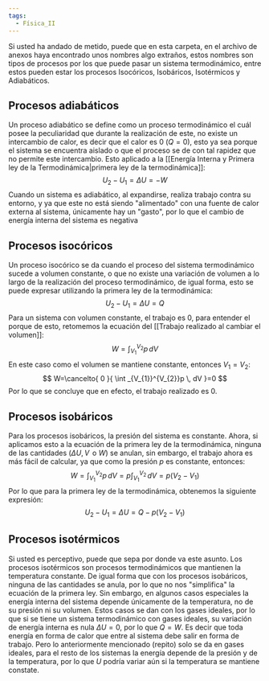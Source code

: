 ```yaml
---
tags:
  - Física_II
---
```

Si usted ha andado de metido, puede que en esta carpeta, en el archivo de anexos haya encontrado unos nombres algo extraños, estos nombres son tipos de procesos por los que puede pasar un sistema termodinámico, entre estos pueden estar los procesos Isocóricos, Isobáricos, Isotérmicos y Adiabáticos.

## Procesos adiabáticos

Un proceso adiabático se define como un proceso termodinámico el cuál posee la peculiaridad que durante la realización de este, no existe un intercambio de calor, es decir que el calor es 0 ($Q=0$), esto ya sea porque el sistema se encuentra aislado o que el proceso se de con tal rapidez que no permite este intercambio. Esto aplicado a la [[Energía Interna y Primera ley de la Termodinámica|primera ley de la termodinámica]]:
$$
U_{2}-U_{1}=\Delta U=-W
$$
Cuando un sistema es adiabático, al expandirse, realiza trabajo contra su entorno, y ya que este no está siendo "alimentado" con una fuente de calor externa al sistema, únicamente hay un "gasto", por lo que el cambio de energía interna del sistema es negativa

## Procesos isocóricos

Un proceso isocórico se da cuando el proceso del sistema termodinámico sucede a volumen constante, o que no existe una variación de volumen a lo largo de la realización del proceso termodinámico, de igual forma, esto se puede expresar utilizando la primera ley de la termodinámica:
$$
U_{2}-U_{1}=\Delta U=Q
$$
Para un sistema con volumen constante, el trabajo es 0, para entender el porque de esto, retomemos la ecuación del [[Trabajo realizado al cambiar el volumen]]:
$$
W=\int _{V_{1}}^{V_{2}}p \, dV 
$$
En este caso como el volumen se mantiene constante, entonces $V_{1}=V_{2}$:
$$
W=\cancelto{ 0 }{ \int _{V_{1}}^{V_{2}}p \, dV  }=0
$$
Por lo que se concluye que en efecto, el trabajo realizado es 0.

## Procesos isobáricos

Para los procesos isobáricos, la presión del sistema es constante. Ahora, si aplicamos esto a la ecuación de la primera ley de la termodinámica, ninguna de las cantidades ($\Delta U,\,V\,\text{ o }W$) se anulan, sin embargo, el trabajo ahora es más fácil de calcular, ya que como  la presión $p$ es constante, entonces:
$$
W=\int _{V_{1}}^{V_{2}}p \, dV=p \int _{V_{1}}^{V_{2}} \, dV=p(V_{2}-V_{1})  
$$
Por lo que para la primera ley de la termodinámica, obtenemos la siguiente expresión:
$$
U_{2}-U_{1}=\Delta U=Q-p(V_{2}-V_{1})
$$

## Procesos isotérmicos

Si usted es perceptivo, puede que sepa por donde va este asunto. Los procesos isotérmicos son procesos termodinámicos que mantienen la temperatura constante. De igual forma que con los procesos isobáricos, ninguna de las cantidades se anula, por lo que no nos "simplifica" la ecuación de la primera ley.
Sin embargo, en algunos casos especiales la energía interna del sistema depende únicamente de la temperatura, no de su presión ni su volumen. Estos casos se dan con los gases ideales, por lo que si se tiene un sistema termodinámico con gases ideales, su variación de energía interna es nula $\Delta U=0$, por lo que $Q=W$. Es decir que toda energía en forma de calor que entre al sistema debe salir en forma de trabajo.
Pero lo anteriormente mencionado (repito) solo se da en gases ideales, para el resto de los sistemas la energía depende de la presión y de la temperatura, por lo que $U$ podría variar aún si la temperatura se mantiene constate.

